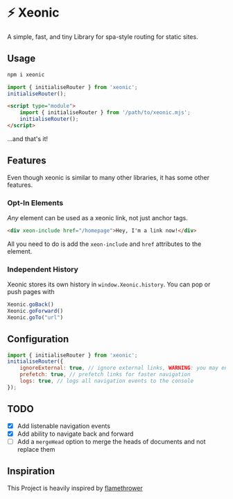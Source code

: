 # ⚡ Xeonic
A simple, fast, and tiny Library for spa-style routing for static sites.

## Usage
```bash
npm i xeonic
```

```js
import { initialiseRouter } from 'xeonic';
initialiseRouter();
```

```html
<script type="module">
    import { initialiseRouter } from '/path/to/xeonic.mjs';
    initialiseRouter();
</script>
```

...and that's it!

## Features
Even though xeonic is similar to many other libraries, it has some other features.

### Opt-In Elements
*Any* element can be used as a xeonic link, not just anchor tags.
```html
<div xeon-include href="/homepage">Hey, I'm a link now!</div>
```
All you need to do is add the `xeon-include` and `href` attributes to the element.

### Independent History
Xeonic stores its own history in `window.Xeonic.history`.
You can pop or push pages with 
```js
Xeonic.goBack()
Xeonic.goForward()
Xeonic.goTo("url")
```

## Configuration
```js
import { initialiseRouter } from 'xeonic';
initialiseRouter({
    ignoreExternal: true, // ignore external links, WARNING: you may encounter errors with CORS if this is disabled
    prefetch: true, // prefetch links for faster navigation
    logs: true, // logs all navigation events to the console
});
```

## TODO
- [x] Add listenable navigation events
- [x] Add ability to navigate back and forward
- [ ] Add a `mergeHead` option to merge the heads of documents and not replace them

## Inspiration
This Project is heavily inspired by [flamethrower](https://github.com/fireship-io/flamethrower)
